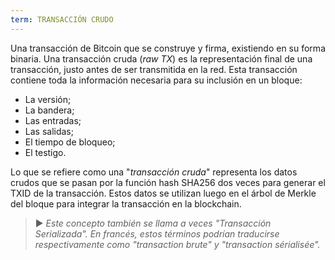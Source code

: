 ```yaml
---
term: TRANSACCIÓN CRUDO
---
```


Una transacción de Bitcoin que se construye y firma, existiendo en su forma binaria. Una transacción cruda (*raw TX*) es la representación final de una transacción, justo antes de ser transmitida en la red. Esta transacción contiene toda la información necesaria para su inclusión en un bloque:
* La versión;
* La bandera;
* Las entradas;
* Las salidas;
* El tiempo de bloqueo;
* El testigo.

Lo que se refiere como una "*transacción cruda*" representa los datos crudos que se pasan por la función hash SHA256 dos veces para generar el TXID de la transacción. Estos datos se utilizan luego en el árbol de Merkle del bloque para integrar la transacción en la blockchain.

> ► *Este concepto también se llama a veces "Transacción Serializada". En francés, estos términos podrían traducirse respectivamente como "transaction brute" y "transaction sérialisée".*